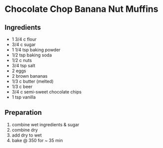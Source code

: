 # Chocolate Chop Banana Nut Muffins

## Ingredients

- 1 3/4 c flour
- 3/4 c sugar
- 1 1/4 tsp baking powder
- 1/2 tsp baking soda
- 1/2 c nuts
- 3/4 tsp salt
- 2 eggs
- 2 brown bananas
- 1/3 c butter (melted)
- 1/3 c beer
- 3/4 c semi-sweet chocolate chips
- 1 tsp vanilla

## Preparation

1. combine wet ingredients & sugar
1. combine dry
1. add dry to wet
1. bake @ 350 for ~ 35 min
